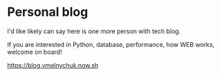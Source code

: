 # Personal blog

I'd like likely can say here is one more person with tech blog.

If you are interested in Python, database, performance, how WEB works, welcome on board!

 https://blog.vmelnychuk.now.sh
